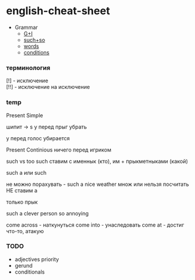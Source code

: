 # english-cheat-sheet


- Grammar
  - [G+I](g+i.md)
  - [such+so](such+so.md)
  - [words](words.md)
  - [conditions](conditions.md)
  
### терминология 
[!] - исключение \
[!!] - исключение на исключение 

### temp 
Present Simple 

шипит -> s
y перед прыг убрать 

у перед голос убирается

Present Continious
ничего перед игриком


such vs too 
such ставим с именнык (кто), им + прыкметныками (какой)
 
such a или such
 
не можно порахувать - such a nice weather 
множ или нельзя посчитать НЕ ставим а

только прык

such a clever person 
so annoying
 
come across - наткунуться
come into - унаследовать 
come at - достиг что-то, атакую 
 
 
### TODO
- adjectives priority 
- gerund 
- conditionals 
